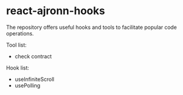 # react-ajronn-hooks

The repository offers useful hooks and tools to facilitate popular code operations.

Tool list:

* check contract

Hook list:

* useInfiniteScroll
* usePolling
